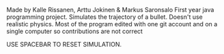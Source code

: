 Made by Kalle Rissanen, Arttu Jokinen & Markus Saronsalo First year java programming project. Simulates the trajectory of a bullet. Doesn't use realistic physics.
Most of the program edited with one git account and on a single computer so contributions are not correct

USE SPACEBAR TO RESET SIMULATION.
